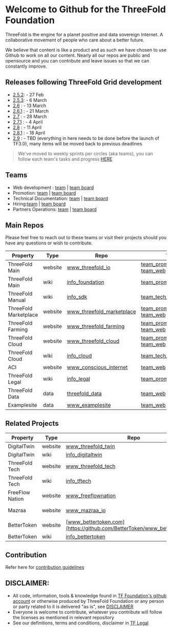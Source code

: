 
# Welcome to Github for the ThreeFold Foundation

ThreeFold is the engine for a planet positive and data sovereign Internet. A collaborative movement of people who care about a better future.

We believe that content is like a product and as such we have chosen to use Github to work on all our content.
Nearly all our repos are public and opensource and you can contribute and leave issues so that we can constantly improve.

## Releases following ThreeFold Grid development

- [2.5.2](https://github.com/orgs/threefoldfoundation/projects/48): - 27 Feb
- [2.5.3](https://github.com/orgs/threefoldfoundation/projects/51): - 6 March
- [2.6](https://github.com/orgs/threefoldfoundation/projects/58) : - 13 March
- [2.6.1](https://github.com/orgs/threefoldfoundation/projects/59) : - 21 March
- [2.7](https://github.com/orgs/threefoldfoundation/projects/60) : - 28 March
- [2.7.1](https://github.com/orgs/threefoldfoundation/projects/61) : - 4 April
- [2.8](https://github.com/orgs/threefoldfoundation/projects/62) : - 11 April
- [2.8.1](https://github.com/orgs/threefoldfoundation/projects/63) : - 18 April
- [2.9](https://github.com/orgs/threefoldfoundation/projects/49) : - TBD (everything in here needs to be done before the launch of TF3.0), many items will be moved back to previous deadlines

> We've moved to weekly sprints per circles (aka teams), you can follow each team's tasks and progress [HERE](https://github.com/orgs/threefoldfoundation/projects)

## Teams

- Web development : [team](https://github.com/orgs/threefoldfoundation/teams/web_team) | [team board](https://github.com/orgs/threefoldfoundation/projects/54)
- Promotion: [team](https://github.com/orgs/threefoldfoundation/teams/team_promotion) | [team board](https://github.com/orgs/threefoldfoundation/projects/52)
- Technical Documentation: [team](https://github.com/orgs/threefoldfoundation/teams/tech_documentation) | [team board](https://github.com/orgs/threefoldfoundation/projects/57)
- Hiring:[team](https://github.com/orgs/threefoldfoundation/teams/hiring) | [team board](https://github.com/orgs/threefoldfoundation/projects/76)
- Partners Operations: [team](https://github.com/orgs/threefoldfoundation/teams/partners_operations/discussions) | [team board](https://github.com/orgs/threefoldfoundation/projects/75)

## Main Repos

Please feel free to reach out to these teams or visit their projects should you have any questions or wish to contribute.

|Property |Type |Repo |Team | DNS |
|--- |--- |--- |--- |--- |
| ThreeFold Main | website | [www_threefold_io](https://github.com/threefoldfoundation/www_threefold_io) | [team_promotion](https://github.com/orgs/threefoldfoundation/projects/52); [team_web](https://github.com/orgs/threefoldfoundation/projects/54) | [threefold.io](https://threefold.io/) |
| ThreeFold Main | wiki | [info_foundation](https://github.com/threefoldfoundation/info_foundation) | [team_promotion](https://github.com/orgs/threefoldfoundation/projects/52) | [threefold.io/info/threefold](https://threefold.io/info/threefold) |
| ThreeFold Manual | wiki | [info_sdk](https://github.com/threefoldfoundation/info_sdk) | [team_tech_documentation](https://github.com/orgs/threefoldfoundation/projects/57) | [threefold.io/info/sdk](https://threefold.io/info/sdk#/)
| ThreeFold Marketplace | website | [www_threefold_marketplace](https://github.com/threefoldfoundation/www_threefold_marketplace) | [team_promotion](https://github.com/orgs/threefoldfoundation/projects/52); [team_web](https://github.com/orgs/threefoldfoundation/projects/54) | [threefold.io/marketplace](https://threefold.io/marketplace) |
| ThreeFold Farming | website | [www_threefold_farming](https://github.com/threefoldfoundation/www_threefold_farming) | [team_promotion](https://github.com/orgs/threefoldfoundation/projects/52); [team_web](https://github.com/orgs/threefoldfoundation/projects/54) | [threefold.io/farming](https://threefold.io/farming) |
| ThreeFold Cloud | website | [www_threefold_cloud](https://github.com/threefoldfoundation/www_threefold_cloud) | [team_promotion](https://github.com/orgs/threefoldfoundation/projects/52); [team_web](https://github.com/orgs/threefoldfoundation/projects/54) | [threefold.io/cloud](https://threefold.io/cloud) |
| ThreeFold Cloud | wiki | [info_cloud](https://github.com/threefoldfoundation/info_cloud) | [team_tech_documentation](https://github.com/orgs/threefoldfoundation/projects/57) | [threefold.io/info/cloud](https://threefold.io/info/cloud) |
| ACI | website | [www_conscious_internet](https://github.com/threefoldfoundation/www_conscious_internet) | [team_web](https://github.com/orgs/threefoldfoundation/projects/54) | [threefold.io/aci](https://threefold.io/aci) |
| ThreeFold Legal | wiki | [info_legal](https://github.com/threefoldfoundation/info_legal) | [team_promotion](https://github.com/orgs/threefoldfoundation/projects/52) | [threefold.io/info/legal](https://threefold.io/info/legal) |
| ThreeFold Data | data | [threefold_data](https://github.com/threefoldfoundation/threefold_data) | [team_web](https://github.com/orgs/threefoldfoundation/projects/54) | - | 
| Examplesite | data | [www_examplesite](https://github.com/threefoldfoundation/www_examplesite) | [team_web](https://github.com/orgs/threefoldfoundation/projects/54) | [examplesite.threefold.io](https://examplesite.threefold.io/) |

## Related Projects

|Property |Type |Repo |Team | DNS |
|--- |--- |--- |--- |--- |
| DigitalTwin | website | [www_threefold_twin](https://github.com/threefoldfoundation/www_threefold_twin) | [team_digitaltwin](https://github.com/orgs/threefoldfoundation/projects/53) | [mydigitaltwin.io](https://mydigitaltwin.io) |
| DigitalTwin | wiki | [info_digitaltwin](https://github.com/threefoldfoundation/info_digitaltwin) | [team_digitaltwin](https://github.com/orgs/threefoldfoundation/projects/53) | [info.mydigitaltwin.io](https://info.mydigitaltwin.io) |
| ThreeFold Tech | website | [www_threefold_tech](https://github.com/threefoldtech/www_threefold_tech) | [front_end](https://github.com/orgs/threefoldtech/teams/front-end) | [threefold.tech](https://threefold.tech) |
| ThreeFold Tech | wiki | [info_tftech](https://github.com/threefoldtech/info_tftech) | [documentation](https://github.com/orgs/threefoldtech/teams/documentation) | [info.threefold.tech](https://info.threefold.tech/) |
| FreeFlow Nation | website | [www_freeflownation](https://github.com/freeflownation/www_freeflownation) | [team_promotion](https://github.com/orgs/threefoldfoundation/projects/52) | [freeflownation.org](https://freeflownation.org/) |
| Mazraa | website | [www_mazraa_io](https://github.com/mazraa/www_mazraa_io) | [team_promotion](https://github.com/orgs/threefoldfoundation/projects/52) | [www.mazraa.io](https://www.mazraa.io) |
| BetterToken | website | [www_bettertoken.com](https://github.com/BetterToken/www_bettertoken.com) | [VonSub](https://github.com/VonSub) | [bettertoken.com](https://bettertoken.com) |
| BetterToken | wiki | [info_bettertoken](https://github.com/BetterToken/info_bettertoken) | [VonSub](https://github.com/VonSub) | [wiki.bettertoken.com](https://wiki.bettertoken.com/) |

## Contribution

Refer here for [contribution guidelines](contribution/)

## DISCLAIMER:

- All code, information, tools & knowledge found in [TF Foundation's github account](github.com/threefoldfoundation) or otherwise produced by ThreeFold Foundation or any person or party related to it is delivered "as is", see [DISCLAIMER](https://github.com/threefoldfoundation/legal/blob/master/src/disclaimer.md)
- Everyone is welcome to contribute, whatever you contribute will follow the licenses as mentioned in relevant repository
- See our definitions, terms and conditions, disclaimer in [TF Legal](https://github.com/threefoldfoundation/legal/tree/master/src)

